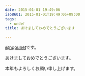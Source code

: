 ```yaml
---
date: 2015-01-01 19:49:06
iso8601: 2015-01-01T19:49:06+09:00
tags:
  - undef
title: あけましておめでとうございます

---
```


<p><a href="https://twitter.com/nqounet">@nqounet</a>です。</p>

<p>あけましておめでとうございます。</p>

<p>本年もよろしくお願い申し上げます。</p>
    	